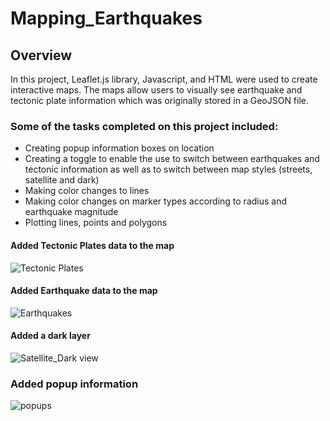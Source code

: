 # Mapping_Earthquakes
## Overview
In this project, Leaflet.js library, Javascript, and HTML were used to create interactive maps. The maps allow users to visually see earthquake and tectonic plate information which was originally stored in a GeoJSON file. 

### Some of the tasks completed on this project included: 

- Creating popup information boxes on location
- Creating a toggle to enable the use to switch between earthquakes and tectonic information as well as to switch  between map styles  (streets, satellite and dark)
- Making color changes to lines 
- Making color changes on marker types according to radius and earthquake magnitude
- Plotting lines, points and polygons

#### Added Tectonic Plates data to the map

![Tectonic Plates](https://user-images.githubusercontent.com/90416094/148690546-e20c07aa-bd3a-4cc7-8632-9773257ec46d.png)


#### Added Earthquake data to the map

![Earthquakes](https://user-images.githubusercontent.com/90416094/148690523-d2317027-a58d-4681-8778-1fa36dcf8d7b.png)


#### Added a dark layer

![Satellite_Dark view](https://user-images.githubusercontent.com/90416094/148690561-bd8d8572-55d2-4eb1-8778-a5e9083186c9.png)

### Added popup information
![popups](https://user-images.githubusercontent.com/90416094/148691256-1d4703bc-e5c6-4d0c-9619-d17a3f4c31fc.png)
